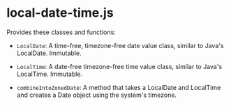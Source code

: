 local-date-time.js
==================

Provides these classes and functions:

* `LocalDate`: A time-free, timezone-free date value class, similar to Java's LocalDate. Immutable.

* `LocalTime`: A date-free timezone-free time value class, similar to Java's LocalTime. Immutable.

* `combineIntoZonedDate`: A method that takes a LocalDate and LocalTime and creates a Date object using the system's timezone.
